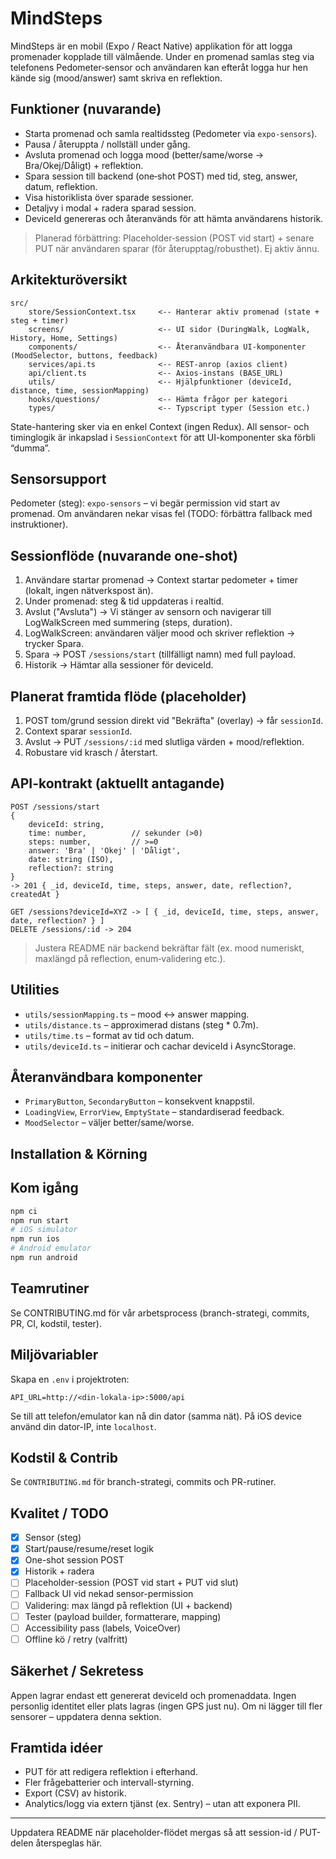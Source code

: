# MindSteps

MindSteps är en mobil (Expo / React Native) applikation för att logga promenader kopplade till välmående. Under en promenad samlas steg via telefonens Pedometer‑sensor och användaren kan efteråt logga hur hen kände sig (mood/answer) samt skriva en reflektion.

## Funktioner (nuvarande)

- Starta promenad och samla realtidssteg (Pedometer via `expo-sensors`).
- Pausa / återuppta / nollställ under gång.
- Avsluta promenad och logga mood (better/same/worse → Bra/Okej/Dåligt) + reflektion.
- Spara session till backend (one‑shot POST) med tid, steg, answer, datum, reflektion.
- Visa historiklista över sparade sessioner.
- Detaljvy i modal + radera sparad session.
- DeviceId genereras och återanvänds för att hämta användarens historik.

> Planerad förbättring: Placeholder‑session (POST vid start) + senare PUT när användaren sparar (för återupptag/robusthet). Ej aktiv ännu.

## Arkitekturöversikt

```
src/
	store/SessionContext.tsx     <-- Hanterar aktiv promenad (state + steg + timer)
	screens/                     <-- UI sidor (DuringWalk, LogWalk, History, Home, Settings)
	components/                  <-- Återanvändbara UI-komponenter (MoodSelector, buttons, feedback)
	services/api.ts              <-- REST-anrop (axios client)
	api/client.ts                <-- Axios-instans (BASE_URL)
	utils/                       <-- Hjälpfunktioner (deviceId, distance, time, sessionMapping)
	hooks/questions/             <-- Hämta frågor per kategori
	types/                       <-- Typscript typer (Session etc.)
```

State-hantering sker via en enkel Context (ingen Redux). All sensor- och timinglogik är inkapslad i `SessionContext` för att UI-komponenter ska förbli “dumma”.

## Sensorsupport

Pedometer (steg): `expo-sensors` – vi begär permission vid start av promenad. Om användaren nekar visas fel (TODO: förbättra fallback med instruktioner).

## Sessionflöde (nuvarande one-shot)

1. Användare startar promenad → Context startar pedometer + timer (lokalt, ingen nätverkspost än).
2. Under promenad: steg & tid uppdateras i realtid.
3. Avslut ("Avsluta") → Vi stänger av sensorn och navigerar till LogWalkScreen med summering (steps, duration).
4. LogWalkScreen: användaren väljer mood och skriver reflektion → trycker Spara.
5. Spara → POST `/sessions/start` (tillfälligt namn) med full payload.
6. Historik → Hämtar alla sessioner för deviceId.

## Planerat framtida flöde (placeholder)

1. POST tom/grund session direkt vid "Bekräfta" (overlay) → får `sessionId`.
2. Context sparar `sessionId`.
3. Avslut → PUT `/sessions/:id` med slutliga värden + mood/reflektion.
4. Robustare vid krasch / återstart.

## API-kontrakt (aktuellt antagande)

```
POST /sessions/start
{
	deviceId: string,
	time: number,          // sekunder (>0)
	steps: number,         // >=0
	answer: 'Bra' | 'Okej' | 'Dåligt',
	date: string (ISO),
	reflection?: string
}
-> 201 { _id, deviceId, time, steps, answer, date, reflection?, createdAt }

GET /sessions?deviceId=XYZ -> [ { _id, deviceId, time, steps, answer, date, reflection? } ]
DELETE /sessions/:id -> 204
```

> Justera README när backend bekräftar fält (ex. mood numeriskt, maxlängd på reflection, enum‑validering etc.).

## Utilities

- `utils/sessionMapping.ts` – mood ↔ answer mapping.
- `utils/distance.ts` – approximerad distans (steg \* 0.7m).
- `utils/time.ts` – format av tid och datum.
- `utils/deviceId.ts` – initierar och cachar deviceId i AsyncStorage.

## Återanvändbara komponenter

- `PrimaryButton`, `SecondaryButton` – konsekvent knappstil.
- `LoadingView`, `ErrorView`, `EmptyState` – standardiserad feedback.
- `MoodSelector` – väljer better/same/worse.

## Installation & Körning

## Kom igång

```bash
npm ci
npm run start
# iOS simulator
npm run ios
# Android emulator
npm run android
```

## Teamrutiner

Se CONTRIBUTING.md för vår arbetsprocess (branch-strategi, commits, PR, CI, kodstil, tester).

## Miljövariabler

Skapa en `.env` i projektroten:

```
API_URL=http://<din-lokala-ip>:5000/api
```

Se till att telefon/emulator kan nå din dator (samma nät). På iOS device använd din dator-IP, inte `localhost`.

## Kodstil & Contrib

Se `CONTRIBUTING.md` för branch-strategi, commits och PR-rutiner.

## Kvalitet / TODO

- [x] Sensor (steg)
- [x] Start/pause/resume/reset logik
- [x] One-shot session POST
- [x] Historik + radera
- [ ] Placeholder-session (POST vid start + PUT vid slut)
- [ ] Fallback UI vid nekad sensor-permission
- [ ] Validering: max längd på reflektion (UI + backend)
- [ ] Tester (payload builder, formatterare, mapping)
- [ ] Accessibility pass (labels, VoiceOver)
- [ ] Offline kö / retry (valfritt)

## Säkerhet / Sekretess

Appen lagrar endast ett genererat deviceId och promenaddata. Ingen personlig identitet eller plats lagras (ingen GPS just nu). Om ni lägger till fler sensorer – uppdatera denna sektion.

## Framtida idéer

- PUT för att redigera reflektion i efterhand.
- Fler frågebatterier och intervall-styrning.
- Export (CSV) av historik.
- Analytics/logg via extern tjänst (ex. Sentry) – utan att exponera PII.

---

Uppdatera README när placeholder-flödet mergas så att session-id / PUT-delen återspeglas här.
